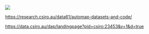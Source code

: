 ![](https://research.csiro.au/data61/wp-content/uploads/sites/85/2015/02/Datasetimages.jpg)

https://research.csiro.au/data61/automap-datasets-and-code/

https://data.csiro.au/dap/landingpage?pid=csiro:23453&v=1&d=true
